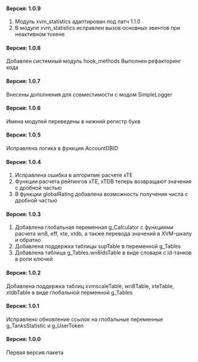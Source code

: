 ﻿#### Версия: 1.0.9
1. Модуль xvm_statistics адаптирован под патч 1.1.0
2. В модуле xvm_statistics исправлен вызов основных эвентов при неактивном токене

#### Версия: 1.0.8
Добавлен системный модуль hook_methods
Выполнен рефакторинг кода

#### Версия: 1.0.7
Внесены дополнения для совместимости с модом SimpleLogger

#### Версия: 1.0.6
Имена модулей переведены в нижний регистр букв

#### Версия: 1.0.5
Исправлена логика в функции AccountDBID

#### Версия: 1.0.4
1. Исправлена ошибка в алгоритме расчете xTE
2. Функции расчета рейтингов xTE, xTDB теперь возвращают значения с дробной частью
3. В функции globalRating добавлена возможность получения числа с дробной частью

#### Версия: 1.0.3
1. Добавлена глобальная переменная g_Calculator с функциями расчета wn8, eff, xte, xtdb, а также перевода значений в XVM-шкалу и обратно
2. Добавлена поддержка таблицы supTable в переменной g_Tables
3. Добавлена таблица g_Tables.wn8idsTable в виде словаря с id-танков в роли ключей 

#### Версия: 1.0.2
Добавлена поддержка таблиц xvmscaleTable, wn8Table, xteTable, xtdbTable в виде глобальной перменной g_Tables

#### Версия: 1.0.1
Исправлено обновление ссылок на глобальные переменные g_TanksStatistic и g_UserToken

#### Версия: 1.0.0
Первая версия пакета